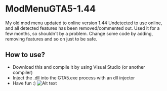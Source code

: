 # ModMenuGTA5-1.44
My old mod menu updated to online version 1.44
Undetected to use online, and all detected features has been removed/commented out.
Used it for a few months, so shouldn't by a problem. Change some code by adding, removing features and so on just to be safe.
## How to use?
- Download this and compile it by using Visual Studio (or another compiler)
- Inject the .dll into the GTA5.exe process with an dll injector
- Have fun :)
![Alt text](https://steamuserimages-a.akamaihd.net/ugc/949586755955472771/B542A3BF8DC48EBC27A6E9AD5830C6702B258BC0/ "ev0lution menu OLD 1.44")
